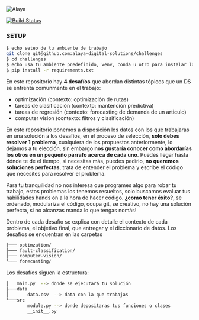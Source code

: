 ![Alaya](https://github.com/alaya-digital-solutions/challenges/blob/main/images/alaya.jpg)

[![Build Status](https://travis-ci.org/joemccann/dillinger.svg?branch=master)](https://travis-ci.org/joemccann/dillinger)


### SETUP

```sh
$ echo seteo de tu ambiente de trabajo
git clone git@github.com:alaya-digital-solutions/challenges
$ cd challenges
$ echo usa tu ambiente predefinido, venv, conda u otro para instalar los requirements
$ pip install -r requirements.txt
```

En este repositorio hay  **4 desafíos** que abordan distintas tópicos que un DS se enfrenta comunmente en el trabajo:
* optimización (contexto: optimización de rutas)
* tareas de clasificación (contexto: mantención predictiva)
* tareas de regresión (contexto: forecasting de demanda de un articulo)
* computer vision (contexto: filtros y clasificación)


En este repositorio ponemos a disposición los datos con los que trabajaras en una solución a los desafíos, en el proceso de selección, **solo debes resolver 1 problema**, cualquiera de los propuestos anteriormente,  lo dejamos a tu elección, sin embargo **nos gustaría conocer como abordarías los otros en un pequeño parrafo acerca de cada uno**. Puedes llegar hasta dónde te de el tiempo, si necesitas más, puedes pedirlo, **no queremos soluciones perfectas**, trata de entender el problema y escribe el código que necesites para resolver el problema.

Para tu tranquilidad no nos interesa que programes algo para robar tu trabajo, estos problemas los tenemos resueltos, solo buscamos evaluar tus habilidades hands on a la hora de hacer código. **¿como tener éxito?**, se ordenado, modulariza el código, ocupa git, se creativo, no hay una solución perfecta, si no alcanzas manda lo que tengas nomás!

Dentro de cada desafío se explica con detalle el contexto de cada problema, el objetivo final, que entregar y el diccionarío de datos.
Los desafíos se encuentran en las carpetas 

```sh
├─── optimzation/
├─── fault-classification/
├─── computer-vision/
└─── forecasting/
 ```


Los desafíos siguen la estructura:


```sh
│   main.py  --> donde se ejecutará tu solución
├───data
│       data.csv  --> data con la que trabajas
└───src
        module.py --> donde depositaras tus funciones o clases
        __init__.py
 ```
 
 
 
 
 
